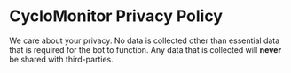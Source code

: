 # CycloMonitor Privacy Policy
We care about your privacy. No data is collected other than essential data that is required for the bot to function. Any data that is collected will **never** be shared with third-parties.
